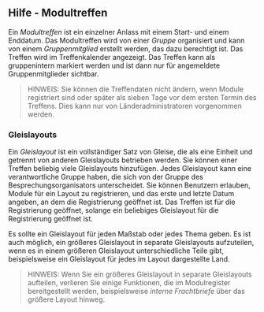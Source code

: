 ﻿## Hilfe - Modultreffen
Ein *Modultreffen* ist ein einzelner Anlass mit einem Start- und einem Enddatum.
Das Modultreffen wird von einer *Gruppe* organisiert und kann von einem *Gruppenmitglied* erstellt werden, das dazu berechtigt ist.
Das Treffen wird im Treffenkalender angezeigt.
Das Treffen kann als gruppenintern markiert werden und ist dann nur für angemeldete Gruppenmitglieder sichtbar.
> HINWEIS: Sie können die Treffendaten nicht ändern, wenn Module registriert sind oder später als sieben Tage vor dem ersten Termin des Treffens.
> Dies kann nur von Länderadministratoren vorgenommen werden.
### Gleislayouts
Ein *Gleislayout* ist ein vollständiger Satz von Gleise, die als eine Einheit und getrennt von anderen Gleislayouts betrieben werden.
Sie können einer Treffen beliebig viele Gleislayouts hinzufügen.
Jedes Gleislayout kann eine verantwortliche Gruppe haben, die sich von der Gruppe des Besprechungsorganisators unterscheidet.
Sie können Benutzern erlauben, Module für ein Layout zu registrieren, und das erste und letzte Datum angeben, an dem die Registrierung geöffnet ist.
Das Treffen ist für die Registrierung geöffnet, solange ein beliebiges Gleislayout für die Registrierung geöffnet ist.

Es sollte ein Gleislayout für jeden Maßstab oder jedes Thema geben.
Es ist auch möglich, ein größeres Gleislayout in separate Gleislayouts aufzuteilen, 
wenn es in einem größeren Gleislayout unterschiedliche Teile gibt,
beispielsweise ein Gleislayout für jedes im Layout dargestellte Land.
> HINWEIS: Wenn Sie ein größeres Gleislayout in separate Gleislayouts aufteilen, verlieren Sie
> einige Funktionen, die im Modulregister bereitgestellt werden, beispielsweise *interne Frachtbriefe* über das größere Layout hinweg.